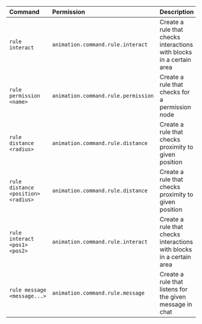 | Command | Permission | Description |
| :------ | :--------- | :---------- |
| `rule interact` | `animation.command.rule.interact` | Create a rule that checks interactions with blocks in a certain area |
| `rule permission <name>` | `animation.command.rule.permission` | Create a rule that checks for a permission node |
| `rule distance <radius>` | `animation.command.rule.distance` | Create a rule that checks proximity to given position |
| `rule distance <position> <radius>` | `animation.command.rule.distance` | Create a rule that checks proximity to given position |
| `rule interact <pos1> <pos2>` | `animation.command.rule.interact` | Create a rule that checks interactions with blocks in a certain area |
| `rule message <message...>` | `animation.command.rule.message` | Create a rule that listens for the given message in chat |